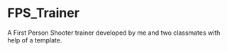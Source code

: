 # FPS_Trainer
A First Person Shooter trainer developed by me and two classmates with help of a template.
